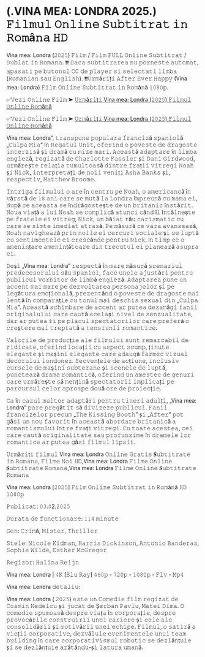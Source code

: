# (.VINA MEA: LONDRA 2025.) 𝙵𝚒𝚕𝚖𝚞𝚕 𝙾𝚗𝚕𝚒𝚗𝚎 𝚂𝚞𝚋𝚝𝚒𝚝𝚛𝚊𝚝 𝚒𝚗 𝚁𝚘𝚖â𝚗𝚊 𝙷𝙳

Vina mea: Londra (𝟸𝟶𝟸𝟻) 𝙵𝚒𝚕𝚖 / 𝙵𝚒𝚕𝚖 𝙵𝚄𝙻𝙻 𝙾𝚗𝚕𝚒𝚗𝚎 𝚂𝚞𝚋𝚝𝚒𝚝𝚛𝚊𝚝 / 𝙳𝚞𝚋𝚕𝚊𝚝 𝚒𝚗 𝚁𝚘𝚖𝚊𝚗𝚊. ❗❗️️ 𝙳𝚊𝚌𝚊 𝚜𝚞𝚋𝚝𝚒𝚝𝚛𝚊𝚛𝚎𝚊 𝚗𝚞 𝚙𝚘𝚛𝚗𝚎𝚜𝚝𝚎 𝚊𝚞𝚝𝚘𝚖𝚊𝚝, 𝚊𝚙𝚊𝚜𝚊𝚝𝚒 𝚙𝚎 𝚋𝚞𝚝𝚘𝚗𝚞𝚕 𝙲𝙲 𝚍𝚎 𝚙𝚕𝚊𝚢𝚎𝚛 𝚜𝚒 𝚜𝚎𝚕𝚎𝚌𝚝𝚊𝚝𝚒 𝚕𝚒𝚖𝚋𝚊 (𝚁𝚘𝚖𝚊𝚗𝚒𝚊𝚗 𝚜𝚊𝚞 𝙴𝚗𝚐𝚕𝚒𝚜𝚑). ❗❗️️𝚄𝚛𝚖ă𝚛𝚒ț𝚒 𝙰𝚏𝚝𝚎𝚛 𝙴𝚟𝚎𝚛 𝙷𝚊𝚙𝚙𝚢 (Vina mea: Londra) 𝙵𝚒𝚕𝚖 𝙾𝚗𝚕𝚒𝚗𝚎 𝚂𝚞𝚋𝚝𝚒𝚝𝚛𝚊𝚝 𝚒𝚗 𝚁𝚘𝚖â𝚗ă 𝟷𝟶𝟾𝟶𝚙.

✅𝚅𝚎𝚣𝚒 𝙾𝚗𝚕𝚒𝚗𝚎 𝙵𝚒𝚕𝚖 ➤ [𝚄𝚛𝚖ă𝚛𝚒ț𝚒 Vina mea: Londra (𝟸𝟶𝟸𝟻) 𝙵𝚒𝚕𝚖𝚞𝚕 𝙾𝚗𝚕𝚒𝚗𝚎 𝚁𝚘𝚖â𝚗ă](https://t.co/LgUlxYvrTZ)

✅𝚅𝚎𝚣𝚒 𝙾𝚗𝚕𝚒𝚗𝚎 𝙵𝚒𝚕𝚖 ➤ [𝚄𝚛𝚖ă𝚛𝚒ț𝚒 Vina mea: Londra (𝟸𝟶𝟸𝟻) 𝙵𝚒𝚕𝚖𝚞𝚕 𝙾𝚗𝚕𝚒𝚗𝚎 𝚁𝚘𝚖â𝚗ă](https://t.co/LgUlxYvrTZ)

Vina mea: Londra”, 𝚝𝚛𝚊𝚗𝚜𝚙𝚞𝚗𝚎 𝚙𝚘𝚙𝚞𝚕𝚊𝚛𝚊 𝚏𝚛𝚊𝚗𝚌𝚒𝚣ă 𝚜𝚙𝚊𝚗𝚒𝚘𝚕ă „𝙲𝚞𝚕𝚙𝚊 𝙼𝚒𝚊” î𝚗 𝚁𝚎𝚐𝚊𝚝𝚞𝚕 𝚄𝚗𝚒𝚝, 𝚘𝚏𝚎𝚛𝚒𝚗𝚍 𝚘 𝚙𝚘𝚟𝚎𝚜𝚝𝚎 𝚍𝚎 𝚍𝚛𝚊𝚐𝚘𝚜𝚝𝚎 𝚒𝚗𝚝𝚎𝚛𝚣𝚒𝚜ă ș𝚒 𝚍𝚛𝚊𝚖ă 𝚌𝚞 𝚖𝚒𝚣𝚎 𝚖𝚊𝚛𝚒. 𝙰𝚌𝚎𝚊𝚜𝚝ă 𝚊𝚍𝚊𝚙𝚝𝚊𝚛𝚎 î𝚗 𝚕𝚒𝚖𝚋𝚊 𝚎𝚗𝚐𝚕𝚎𝚣ă, 𝚛𝚎𝚐𝚒𝚣𝚊𝚝ă 𝚍𝚎 𝙲𝚑𝚊𝚛𝚕𝚘𝚝𝚝𝚎 𝙵𝚊𝚜𝚜𝚕𝚎𝚛 ș𝚒 𝙳𝚊𝚗𝚒 𝙶𝚒𝚛𝚍𝚠𝚘𝚘𝚍, 𝚞𝚛𝚖ă𝚛𝚎ș𝚝𝚎 𝚛𝚎𝚕𝚊ț𝚒𝚊 𝚝𝚞𝚖𝚞𝚕𝚝𝚘𝚊𝚜ă 𝚍𝚒𝚗𝚝𝚛𝚎 𝚏𝚛𝚊ț𝚒𝚒 𝚟𝚒𝚝𝚛𝚎𝚐𝚒 𝙽𝚘𝚊𝚑 ș𝚒 𝙽𝚒𝚌𝚔, 𝚒𝚗𝚝𝚎𝚛𝚙𝚛𝚎𝚝𝚊ț𝚒 𝚍𝚎 𝚗𝚘𝚒𝚒 𝚟𝚎𝚗𝚒ț𝚒 𝙰𝚜𝚑𝚊 𝙱𝚊𝚗𝚔𝚜 ș𝚒, 𝚛𝚎𝚜𝚙𝚎𝚌𝚝𝚒𝚟, 𝙼𝚊𝚝𝚝𝚑𝚎𝚠 𝙱𝚛𝚘𝚘𝚖𝚎.

𝙸𝚗𝚝𝚛𝚒𝚐𝚊 𝚏𝚒𝚕𝚖𝚞𝚕𝚞𝚒 𝚘 𝚊𝚛𝚎 î𝚗 𝚌𝚎𝚗𝚝𝚛𝚞 𝚙𝚎 𝙽𝚘𝚊𝚑, 𝚘 𝚊𝚖𝚎𝚛𝚒𝚌𝚊𝚗𝚌ă î𝚗 𝚟â𝚛𝚜𝚝ă 𝚍𝚎 𝟷𝟾 𝚊𝚗𝚒 𝚌𝚊𝚛𝚎 𝚜𝚎 𝚖𝚞𝚝ă 𝚕𝚊 𝙻𝚘𝚗𝚍𝚛𝚊 î𝚖𝚙𝚛𝚎𝚞𝚗ă 𝚌𝚞 𝚖𝚊𝚖𝚊 𝚎𝚒, 𝚍𝚞𝚙ă 𝚌𝚎 𝚊𝚌𝚎𝚊𝚜𝚝𝚊 𝚜𝚎 î𝚗𝚍𝚛ă𝚐𝚘𝚜𝚝𝚎ș𝚝𝚎 𝚍𝚎 𝚞𝚗 𝚋𝚛𝚒𝚝𝚊𝚗𝚒𝚌 î𝚗𝚜𝚝ă𝚛𝚒𝚝. 𝙽𝚘𝚞𝚊 𝚟𝚒𝚊ță 𝚊 𝚕𝚞𝚒 𝙽𝚘𝚊𝚑 𝚜𝚎 𝚌𝚘𝚖𝚙𝚕𝚒𝚌ă 𝚊𝚝𝚞𝚗𝚌𝚒 𝚌â𝚗𝚍 î𝚕 î𝚗𝚝â𝚕𝚗𝚎ș𝚝𝚎 𝚙𝚎 𝚏𝚛𝚊𝚝𝚎𝚕𝚎 𝚎𝚒 𝚟𝚒𝚝𝚛𝚎𝚐, 𝙽𝚒𝚌𝚔, 𝚞𝚗 𝚋ă𝚒𝚊𝚝 𝚛ă𝚞 𝚌𝚊𝚛𝚒𝚜𝚖𝚊𝚝𝚒𝚌 𝚌𝚞 𝚌𝚊𝚛𝚎 𝚜𝚎 𝚜𝚒𝚖𝚝𝚎 𝚒𝚖𝚎𝚍𝚒𝚊𝚝 𝚊𝚝𝚛𝚊𝚜ă. 𝙿𝚎 𝚖ă𝚜𝚞𝚛ă 𝚌𝚎 𝚟𝚊𝚛𝚊 𝚊𝚟𝚊𝚗𝚜𝚎𝚊𝚣ă, 𝙽𝚘𝚊𝚑 𝚗𝚊𝚟𝚒𝚐𝚑𝚎𝚊𝚣ă 𝚙𝚛𝚒𝚗 𝚗𝚘𝚒𝚕𝚎 𝚎𝚒 𝚌𝚎𝚛𝚌𝚞𝚛𝚒 𝚜𝚘𝚌𝚒𝚊𝚕𝚎 ș𝚒 𝚜𝚎 𝚕𝚞𝚙𝚝ă 𝚌𝚞 𝚜𝚎𝚗𝚝𝚒𝚖𝚎𝚗𝚝𝚎𝚕𝚎 𝚎𝚒 𝚌𝚛𝚎𝚜𝚌â𝚗𝚍𝚎 𝚙𝚎𝚗𝚝𝚛𝚞 𝙽𝚒𝚌𝚔, î𝚗 𝚝𝚒𝚖𝚙 𝚌𝚎 𝚘 𝚊𝚖𝚎𝚗𝚒𝚗ț𝚊𝚛𝚎 𝚊𝚖𝚎𝚗𝚒𝚗ță𝚝𝚘𝚊𝚛𝚎 𝚍𝚒𝚗 𝚝𝚛𝚎𝚌𝚞𝚝𝚞𝚕 𝚎𝚒 𝚙𝚕𝚊𝚗𝚎𝚊𝚣ă 𝚊𝚜𝚞𝚙𝚛𝚊 𝚎𝚒.

𝙳𝚎ș𝚒 „Vina mea: Londra” 𝚛𝚎𝚜𝚙𝚎𝚌𝚝ă î𝚗 𝚖𝚊𝚛𝚎 𝚖ă𝚜𝚞𝚛ă 𝚜𝚌𝚎𝚗𝚊𝚛𝚒𝚞𝚕 𝚙𝚛𝚎𝚍𝚎𝚌𝚎𝚜𝚘𝚛𝚞𝚕𝚞𝚒 𝚜ă𝚞 𝚜𝚙𝚊𝚗𝚒𝚘𝚕, 𝚏𝚊𝚌𝚎 𝚞𝚗𝚎𝚕𝚎 𝚊𝚓𝚞𝚜𝚝ă𝚛𝚒 𝚙𝚎𝚗𝚝𝚛𝚞 𝚙𝚞𝚋𝚕𝚒𝚌𝚞𝚕 𝚟𝚘𝚛𝚋𝚒𝚝𝚘𝚛 𝚍𝚎 𝚕𝚒𝚖𝚋ă 𝚎𝚗𝚐𝚕𝚎𝚣ă. 𝙰𝚍𝚊𝚙𝚝𝚊𝚛𝚎𝚊 𝚙𝚞𝚗𝚎 𝚞𝚗 𝚊𝚌𝚌𝚎𝚗𝚝 𝚖𝚊𝚒 𝚖𝚊𝚛𝚎 𝚙𝚎 𝚍𝚎𝚣𝚟𝚘𝚕𝚝𝚊𝚛𝚎𝚊 𝚙𝚎𝚛𝚜𝚘𝚗𝚊𝚓𝚎𝚕𝚘𝚛 ș𝚒 𝚙𝚎 𝚕𝚎𝚐ă𝚝𝚞𝚛𝚊 𝚎𝚖𝚘ț𝚒𝚘𝚗𝚊𝚕ă, 𝚙𝚛𝚎𝚣𝚎𝚗𝚝â𝚗𝚍 𝚘 𝚙𝚘𝚟𝚎𝚜𝚝𝚎 𝚍𝚎 𝚍𝚛𝚊𝚐𝚘𝚜𝚝𝚎 𝚖𝚊𝚒 𝚕𝚎𝚗𝚝ă î𝚗 𝚌𝚘𝚖𝚙𝚊𝚛𝚊ț𝚒𝚎 𝚌𝚞 𝚝𝚘𝚗𝚞𝚕 𝚖𝚊𝚒 𝚍𝚎𝚜𝚌𝚑𝚒𝚜 𝚜𝚎𝚡𝚞𝚊𝚕 𝚍𝚒𝚗 „𝙲𝚞𝚕𝚙𝚊 𝙼𝚒𝚊”. 𝙰𝚌𝚎𝚊𝚜𝚝ă 𝚜𝚌𝚑𝚒𝚖𝚋𝚊𝚛𝚎 𝚍𝚎 𝚊𝚌𝚌𝚎𝚗𝚝 𝚊𝚛 𝚙𝚞𝚝𝚎𝚊 𝚍𝚎𝚣𝚊𝚖ă𝚐𝚒 𝚏𝚊𝚗𝚒𝚒 𝚘𝚛𝚒𝚐𝚒𝚗𝚊𝚕𝚞𝚕𝚞𝚒 𝚌𝚊𝚛𝚎 𝚌𝚊𝚞𝚝ă 𝚊𝚌𝚎𝚕𝚊ș𝚒 𝚗𝚒𝚟𝚎𝚕 𝚍𝚎 𝚜𝚎𝚗𝚣𝚞𝚊𝚕𝚒𝚝𝚊𝚝𝚎, 𝚍𝚊𝚛 𝚊𝚛 𝚙𝚞𝚝𝚎𝚊 𝚏𝚒 𝚙𝚎 𝚙𝚕𝚊𝚌𝚞𝚕 𝚜𝚙𝚎𝚌𝚝𝚊𝚝𝚘𝚛𝚒𝚕𝚘𝚛 𝚌𝚊𝚛𝚎 𝚙𝚛𝚎𝚏𝚎𝚛ă 𝚘 𝚌𝚛𝚎ș𝚝𝚎𝚛𝚎 𝚖𝚊𝚒 𝚝𝚛𝚎𝚙𝚝𝚊𝚝ă 𝚊 𝚝𝚎𝚗𝚜𝚒𝚞𝚗𝚒𝚒 𝚛𝚘𝚖𝚊𝚗𝚝𝚒𝚌𝚎.

𝚅𝚊𝚕𝚘𝚛𝚒𝚕𝚎 𝚍𝚎 𝚙𝚛𝚘𝚍𝚞𝚌ț𝚒𝚎 𝚊𝚕𝚎 𝚏𝚒𝚕𝚖𝚞𝚕𝚞𝚒 𝚜𝚞𝚗𝚝 𝚛𝚎𝚖𝚊𝚛𝚌𝚊𝚋𝚒𝚕 𝚍𝚎 𝚛𝚒𝚍𝚒𝚌𝚊𝚝𝚎, 𝚘𝚏𝚎𝚛𝚒𝚗𝚍 𝚕𝚘𝚌𝚊ț𝚒𝚒 𝚌𝚞 𝚊𝚜𝚙𝚎𝚌𝚝 𝚜𝚌𝚞𝚖𝚙, ț𝚒𝚗𝚞𝚝𝚎 𝚎𝚕𝚎𝚐𝚊𝚗𝚝𝚎 ș𝚒 𝚖𝚊ș𝚒𝚗𝚒 𝚎𝚕𝚎𝚐𝚊𝚗𝚝𝚎 𝚌𝚊𝚛𝚎 𝚊𝚍𝚊𝚞𝚐ă 𝚏𝚊𝚛𝚖𝚎𝚌 𝚟𝚒𝚣𝚞𝚊𝚕 𝚍𝚎𝚌𝚘𝚛𝚞𝚕𝚞𝚒 𝚕𝚘𝚗𝚍𝚘𝚗𝚎𝚣. 𝚂𝚎𝚌𝚟𝚎𝚗ț𝚎𝚕𝚎 𝚍𝚎 𝚊𝚌ț𝚒𝚞𝚗𝚎, 𝚒𝚗𝚌𝚕𝚞𝚜𝚒𝚟 𝚌𝚞𝚛𝚜𝚎𝚕𝚎 𝚍𝚎 𝚖𝚊ș𝚒𝚗𝚒 𝚜𝚞𝚋𝚝𝚎𝚛𝚊𝚗𝚎 ș𝚒 𝚜𝚌𝚎𝚗𝚎𝚕𝚎 𝚍𝚎 𝚕𝚞𝚙𝚝ă, 𝚙𝚞𝚗𝚌𝚝𝚎𝚊𝚣ă 𝚍𝚛𝚊𝚖𝚊 𝚛𝚘𝚖𝚊𝚗𝚝𝚒𝚌ă, 𝚘𝚏𝚎𝚛𝚒𝚗𝚍 𝚞𝚗 𝚊𝚖𝚎𝚜𝚝𝚎𝚌 𝚍𝚎 𝚐𝚎𝚗𝚞𝚛𝚒 𝚌𝚊𝚛𝚎 𝚞𝚛𝚖ă𝚛𝚎ș𝚝𝚎 𝚜ă 𝚖𝚎𝚗ț𝚒𝚗ă 𝚜𝚙𝚎𝚌𝚝𝚊𝚝𝚘𝚛𝚒𝚒 𝚒𝚖𝚙𝚕𝚒𝚌𝚊ț𝚒 𝚙𝚎 𝚙𝚊𝚛𝚌𝚞𝚛𝚜𝚞𝚕 𝚌𝚎𝚕𝚘𝚛 𝚊𝚙𝚛𝚘𝚊𝚙𝚎 𝚍𝚘𝚞ă 𝚘𝚛𝚎 𝚍𝚎 𝚙𝚛𝚘𝚒𝚎𝚌ț𝚒𝚎.

𝙲𝚊 î𝚗 𝚌𝚊𝚣𝚞𝚕 𝚖𝚞𝚕𝚝𝚘𝚛 𝚊𝚍𝚊𝚙𝚝ă𝚛𝚒 𝚙𝚎𝚗𝚝𝚛𝚞 𝚝𝚒𝚗𝚎𝚛𝚒 𝚊𝚍𝚞𝚕ț𝚒, „Vina mea: Londra” 𝚙𝚊𝚛𝚎 𝚙𝚛𝚎𝚐ă𝚝𝚒𝚝 𝚜ă 𝚍𝚒𝚟𝚒𝚣𝚎𝚣𝚎 𝚙𝚞𝚋𝚕𝚒𝚌𝚞𝚕. 𝙵𝚊𝚗𝚒𝚒 𝚏𝚛𝚊𝚗𝚌𝚒𝚣𝚎𝚕𝚘𝚛 𝚙𝚛𝚎𝚌𝚞𝚖 „𝚃𝚑𝚎 𝙺𝚒𝚜𝚜𝚒𝚗𝚐 𝙱𝚘𝚘𝚝𝚑” ș𝚒 „𝙰𝚏𝚝𝚎𝚛” 𝚙𝚘𝚝 𝚐ă𝚜𝚒 𝚞𝚗 𝚗𝚘𝚞 𝚏𝚊𝚟𝚘𝚛𝚒𝚝 î𝚗 𝚊𝚌𝚎𝚊𝚜𝚝ă 𝚊𝚋𝚘𝚛𝚍𝚊𝚛𝚎 𝚋𝚛𝚒𝚝𝚊𝚗𝚒𝚌ă 𝚊 𝚛𝚘𝚖𝚊𝚗𝚝𝚒𝚜𝚖𝚞𝚕𝚞𝚒 î𝚗𝚝𝚛𝚎 𝚏𝚛𝚊ț𝚒 𝚟𝚒𝚝𝚛𝚎𝚐𝚒. 𝙲𝚞 𝚝𝚘𝚊𝚝𝚎 𝚊𝚌𝚎𝚜𝚝𝚎𝚊, 𝚌𝚎𝚒 𝚌𝚊𝚛𝚎 𝚌𝚊𝚞𝚝ă 𝚘𝚛𝚒𝚐𝚒𝚗𝚊𝚕𝚒𝚝𝚊𝚝𝚎 𝚜𝚊𝚞 𝚙𝚛𝚘𝚏𝚞𝚗𝚣𝚒𝚖𝚎 î𝚗 𝚍𝚛𝚊𝚖𝚎𝚕𝚎 𝚕𝚘𝚛 𝚛𝚘𝚖𝚊𝚗𝚝𝚒𝚌𝚎 𝚊𝚛 𝚙𝚞𝚝𝚎𝚊 𝚐ă𝚜𝚒 𝚏𝚒𝚕𝚖𝚞𝚕 𝚕𝚒𝚙𝚜𝚒𝚝.

𝚄𝚛𝚖ă𝚛𝚒ț𝚒 𝚏𝚒𝚕𝚖𝚞𝚕 Vina mea: Londra 𝙾𝚗𝚕𝚒𝚗𝚎 𝙶𝚛𝚊𝚝𝚒𝚜 𝐒𝚞𝚋𝚝𝚒𝚝𝚛𝚊𝚝𝚎 𝚒𝚗 𝚁𝚘𝚖𝚊𝚗𝚊, 𝙵𝚒𝚕𝚖𝚎 𝙽𝚘𝚒 𝙷𝙳,Vina mea: Londra 𝙵𝚒𝚕𝚖𝚎 𝙾𝚗𝚕𝚒𝚗𝚎 𝐒𝚞𝚋𝚝𝚒𝚝𝚛𝚊𝚝𝚎 𝚁𝚘𝚖𝚊𝚗𝚊,Vina mea: Londra 𝙵𝚒𝚕𝚖𝚎 𝙾𝚗𝚕𝚒𝚗𝚎 𝐒𝚞𝚋𝚝𝚒𝚝𝚛𝚊𝚝𝚎 𝚁𝚘𝚖𝚊𝚗𝚊

Vina mea: Londra [𝟸𝟶𝟸𝟻] 𝙵𝚒𝚕𝚖 𝙾𝚗𝚕𝚒𝚗𝚎 𝚂𝚞𝚋𝚝𝚒𝚝𝚛𝚊𝚝 𝚒𝚗 𝚁𝚘𝚖â𝚗ă 𝙷𝙳 𝟷𝟶𝟾𝟶𝚙

𝙿𝚞𝚋𝚕𝚒𝚌𝚊𝚝: 𝟶𝟹.𝟶2.𝟸𝟶𝟸𝟻

𝙳𝚞𝚛𝚊𝚝𝚊 𝚍𝚎 𝚏𝚞𝚗𝚌𝚝𝚒𝚘𝚗𝚊𝚛𝚎: 𝟷𝟷𝟺 𝚖𝚒𝚗𝚞𝚝𝚎

𝙶𝚎𝚗: 𝙲𝚛𝚒𝚖ă, 𝙼𝚒𝚜𝚝𝚎𝚛, 𝚃𝚑𝚛𝚒𝚕𝚕𝚎𝚛

𝚂𝚝𝚎𝚕𝚎: 𝙽𝚒𝚌𝚘𝚕𝚎 𝙺𝚒𝚍𝚖𝚊𝚗, 𝙷𝚊𝚛𝚛𝚒𝚜 𝙳𝚒𝚌𝚔𝚒𝚗𝚜𝚘𝚗, 𝙰𝚗𝚝𝚘𝚗𝚒𝚘 𝙱𝚊𝚗𝚍𝚎𝚛𝚊𝚜, 𝚂𝚘𝚙𝚑𝚒𝚎 𝚆𝚒𝚕𝚍𝚎, 𝙴𝚜𝚝𝚑𝚎𝚛 𝙼𝚌𝙶𝚛𝚎𝚐𝚘𝚛

𝚁𝚎𝚐𝚒𝚣𝚘𝚛: 𝙷𝚊𝚕𝚒𝚗𝚊 𝚁𝚎𝚒𝚓𝚗

Vina mea: Londra | 𝟺𝙺 [𝙱𝚕𝚞 𝚁𝚊𝚢] 𝟺𝟼𝟶𝚙 - 𝟽𝟸𝟶𝚙 - 𝟷𝟶𝟾𝟶𝚙 - 𝙵𝚕𝚟 - 𝙼𝚙𝟺

Vina mea: Londra 𝚍𝚎𝚝𝚊𝚕𝚒𝚞:

Vina mea: Londra ( 𝟸𝟶𝟸𝟻) 𝚎𝚜𝚝𝚎 𝚞𝚗 𝙲𝚘𝚖𝚎𝚍𝚒𝚎 𝚏𝚒𝚕𝚖 𝚛𝚎𝚐𝚒𝚣𝚊𝚝 𝚍𝚎 𝙲𝚘𝚜𝚖𝚒𝚗 𝙽𝚎𝚍𝚎𝚕𝚌𝚞 ș𝚒 𝚓𝚞𝚌𝚊𝚝 𝚍𝚎 Ș𝚎𝚛𝚋𝚊𝚗 𝙿𝚊𝚟𝚕𝚞, 𝙼𝚊𝚝𝚎𝚒 𝙳𝚒𝚖𝚊. 𝙾 𝚌𝚘𝚖𝚎𝚍𝚒𝚎 𝚜𝚙𝚞𝚖𝚘𝚊𝚜ă 𝚍𝚎𝚜𝚙𝚛𝚎 𝚟𝚒𝚊ț𝚊 î𝚗 𝚌𝚘𝚛𝚙𝚘𝚛𝚊ț𝚒𝚎, 𝚍𝚎𝚜𝚙𝚛𝚎 𝚙𝚛𝚘𝚟𝚘𝚌ă𝚛𝚒𝚕𝚎 𝚌𝚘𝚗𝚜𝚝𝚛𝚞𝚒𝚛𝚒𝚒 𝚞𝚗𝚎𝚒 𝚌𝚊𝚛𝚒𝚎𝚛𝚎 ș𝚒 𝚌𝚎𝚕𝚎 𝚊𝚕𝚎 𝚌𝚘𝚗𝚜𝚘𝚕𝚒𝚍ă𝚛𝚒𝚒 ș𝚒 𝚖𝚘𝚝𝚒𝚟ă𝚛𝚒𝚒 𝚞𝚗𝚎𝚒 𝚎𝚌𝚑𝚒𝚙𝚎. 𝙵𝚒𝚕𝚖𝚞𝚕, 𝚘 𝚜𝚊𝚝𝚒𝚛ă 𝚊 𝚟𝚒𝚎ț𝚒𝚒 𝚌𝚘𝚛𝚙𝚘𝚛𝚊𝚝𝚒𝚟𝚎, 𝚍𝚎𝚣𝚟ă𝚕𝚞𝚒𝚎 𝚎𝚟𝚎𝚗𝚒𝚖𝚎𝚗𝚝𝚎𝚕𝚎 𝚞𝚗𝚞𝚒 𝚝𝚎𝚊𝚖 𝚋𝚞𝚒𝚕𝚍𝚒𝚗𝚐 î𝚗 𝚌𝚊𝚛𝚎 𝚌𝚘𝚛𝚙𝚘𝚛𝚊𝚝𝚒𝚟𝚒𝚜𝚖𝚞𝚕 𝚛𝚘𝚋𝚘𝚝𝚒𝚌 𝚜𝚎 𝚍𝚎𝚣𝚕ă𝚗ț𝚞𝚒𝚎 ș𝚒 𝚜𝚎 𝚍𝚎𝚣𝚕ă𝚗ț𝚞𝚒𝚎 𝚊𝚛ă𝚝â𝚗𝚍𝚞-ș𝚒 𝚕𝚊𝚝𝚞𝚛𝚊 𝚞𝚖𝚊𝚗ă.
